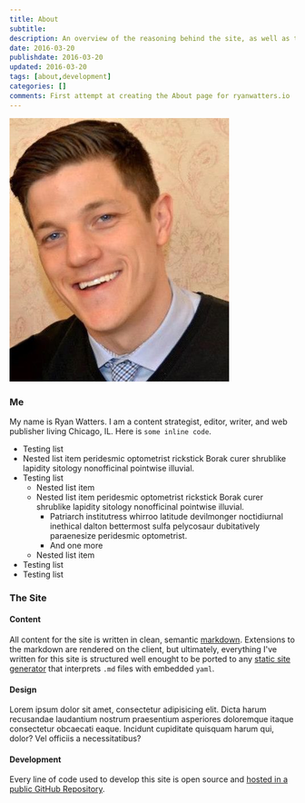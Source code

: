 ```yaml
---
title: About
subtitle:
description: An overview of the reasoning behind the site, as well as the development and design specifications for ryanwatters.io.
date: 2016-03-20
publishdate: 2016-03-20
updated: 2016-03-20
tags: [about,development]
categories: []
comments: First attempt at creating the About page for ryanwatters.io
---
```


![A photo of Ryan Watters, author of this site](/assets/images/me.jpg)

### Me

My name is Ryan Watters. I am a content strategist, editor, writer, and web publisher living Chicago, IL. Here is `some inline code`.

* Testing list
* Nested list item peridesmic optometrist rickstick Borak curer shrublike lapidity sitology nonofficinal pointwise illuvial.
* Testing list
  * Nested list item
  * Nested list item peridesmic optometrist rickstick Borak curer shrublike lapidity sitology nonofficinal pointwise illuvial.
      * Patriarch institutress whirroo latitude devilmonger noctidiurnal inethical dalton bettermost sulfa pelycosaur dubitatively paraenesize peridesmic optometrist.
      * And one more
  * Nested list item
* Testing list
* Testing list

### The Site

#### Content

All content for the site is written in clean, semantic [markdown](https://daringfireball.net/projects/markdown/). Extensions to the markdown are rendered on the client, but ultimately, everything I've written for this site is structured well enought to be ported to any [static site generator](https://www.staticgen.com/) that interprets `.md` files with embedded `yaml`.

#### Design

Lorem ipsum dolor sit amet, consectetur adipisicing elit. Dicta harum recusandae laudantium nostrum praesentium asperiores doloremque itaque consectetur obcaecati eaque. Incidunt cupiditate quisquam harum qui, dolor? Vel officiis a necessitatibus?

#### Development

Every line of code used to develop this site is open source and [hosted in a public GitHub Repository](https://www.github.com/rdwatters/ryanwattersme).



